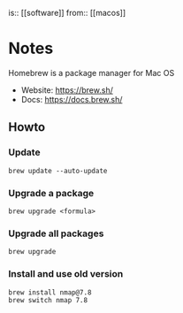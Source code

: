is:: [[software]]
from:: [[macos]]

# Notes
Homebrew is a package manager for Mac OS
- Website: https://brew.sh/
- Docs: https://docs.brew.sh/

## Howto
### Update
```
brew update --auto-update
```

### Upgrade a package
```
brew upgrade <formula>
```

### Upgrade all packages
```
brew upgrade
```

### Install and use old version
```
brew install nmap@7.8
brew switch nmap 7.8
```
